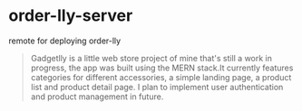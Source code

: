# order-lly-server
remote for deploying order-lly
> Gadgetlly is a little web store project of mine that's still a work in progress, the app was built using the MERN stack.It currently features categories for different accessories, a simple landing page, a product list and product detail page. I plan to implement user authentication and product management in future.
